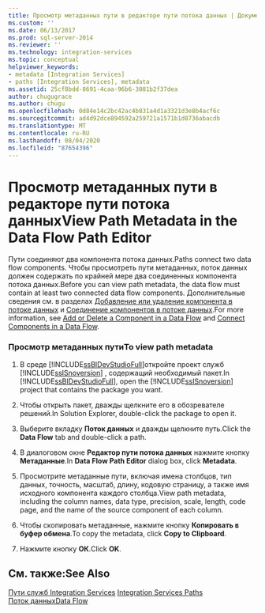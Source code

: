```yaml
---
title: Просмотр метаданных пути в редакторе пути потока данных | Документация Майкрософт
ms.custom: ''
ms.date: 06/13/2017
ms.prod: sql-server-2014
ms.reviewer: ''
ms.technology: integration-services
ms.topic: conceptual
helpviewer_keywords:
- metadata [Integration Services]
- paths [Integration Services], metadata
ms.assetid: 25cf8bdd-8691-4caa-96b6-3081b2f37dea
author: chugugrace
ms.author: chugu
ms.openlocfilehash: 0d84e14c2bc42ac4b831a4d1a3321d3e8b4acf6c
ms.sourcegitcommit: ad4d92dce894592a259721a1571b1d8736abacdb
ms.translationtype: MT
ms.contentlocale: ru-RU
ms.lasthandoff: 08/04/2020
ms.locfileid: "87654396"
---
```

# <a name="view-path-metadata-in-the-data-flow-path-editor"></a><span data-ttu-id="d811d-102">Просмотр метаданных пути в редакторе пути потока данных</span><span class="sxs-lookup"><span data-stu-id="d811d-102">View Path Metadata in the Data Flow Path Editor</span></span>
  <span data-ttu-id="d811d-103">Пути соединяют два компонента потока данных.</span><span class="sxs-lookup"><span data-stu-id="d811d-103">Paths connect two data flow components.</span></span> <span data-ttu-id="d811d-104">Чтобы просмотреть пути метаданных, поток данных должен содержать по крайней мере два соединенных компонента потока данных.</span><span class="sxs-lookup"><span data-stu-id="d811d-104">Before you can view path metadata, the data flow must contain at least two connected data flow components.</span></span> <span data-ttu-id="d811d-105">Дополнительные сведения см. в разделах [Добавление или удаление компонента в потоке данных](data-flow/add-or-delete-a-component-in-a-data-flow.md) и [Соединение компонентов в потоке данных](data-flow/connect-components-in-a-data-flow.md).</span><span class="sxs-lookup"><span data-stu-id="d811d-105">For more information, see [Add or Delete a Component in a Data Flow](data-flow/add-or-delete-a-component-in-a-data-flow.md) and [Connect Components in a Data Flow](data-flow/connect-components-in-a-data-flow.md).</span></span>  
  
### <a name="to-view-path-metadata"></a><span data-ttu-id="d811d-106">Просмотр метаданных пути</span><span class="sxs-lookup"><span data-stu-id="d811d-106">To view path metadata</span></span>  
  
1.  <span data-ttu-id="d811d-107">В среде [!INCLUDE[ssBIDevStudioFull](../includes/ssbidevstudiofull-md.md)]откройте проект служб [!INCLUDE[ssISnoversion](../includes/ssisnoversion-md.md)] , содержащий необходимый пакет.</span><span class="sxs-lookup"><span data-stu-id="d811d-107">In [!INCLUDE[ssBIDevStudioFull](../includes/ssbidevstudiofull-md.md)], open the [!INCLUDE[ssISnoversion](../includes/ssisnoversion-md.md)] project that contains the package you want.</span></span>  
  
2.  <span data-ttu-id="d811d-108">Чтобы открыть пакет, дважды щелкните его в обозревателе решений.</span><span class="sxs-lookup"><span data-stu-id="d811d-108">In Solution Explorer, double-click the package to open it.</span></span>  
  
3.  <span data-ttu-id="d811d-109">Выберите вкладку **Поток данных** и дважды щелкните путь.</span><span class="sxs-lookup"><span data-stu-id="d811d-109">Click the **Data Flow** tab and double-click a path.</span></span>  
  
4.  <span data-ttu-id="d811d-110">В диалоговом окне **Редактор пути потока данных** нажмите кнопку **Метаданные**.</span><span class="sxs-lookup"><span data-stu-id="d811d-110">In **Data Flow Path Editor** dialog box, click **Metadata**.</span></span>  
  
5.  <span data-ttu-id="d811d-111">Просмотрите метаданные пути, включая имена столбцов, тип данных, точность, масштаб, длину, кодовую страницу, а также имя исходного компонента каждого столбца.</span><span class="sxs-lookup"><span data-stu-id="d811d-111">View path metadata, including the column names, data type, precision, scale, length, code page, and the name of the source component of each column.</span></span>  
  
6.  <span data-ttu-id="d811d-112">Чтобы скопировать метаданные, нажмите кнопку **Копировать в буфер обмена**.</span><span class="sxs-lookup"><span data-stu-id="d811d-112">To copy the metadata, click **Copy to Clipboard**.</span></span>  
  
7.  <span data-ttu-id="d811d-113">Нажмите кнопку **ОК**.</span><span class="sxs-lookup"><span data-stu-id="d811d-113">Click **OK**.</span></span>  
  
## <a name="see-also"></a><span data-ttu-id="d811d-114">См. также:</span><span class="sxs-lookup"><span data-stu-id="d811d-114">See Also</span></span>  
 <span data-ttu-id="d811d-115">[Пути служб Integration Services](data-flow/integration-services-paths.md) </span><span class="sxs-lookup"><span data-stu-id="d811d-115">[Integration Services Paths](data-flow/integration-services-paths.md) </span></span>  
 [<span data-ttu-id="d811d-116">Поток данных</span><span class="sxs-lookup"><span data-stu-id="d811d-116">Data Flow</span></span>](data-flow/data-flow.md)  
  
  
